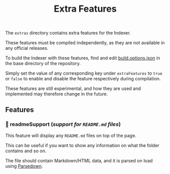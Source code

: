<h1 align="center">Extra Features</h1>

<br/>

The `extras` directory contains extra features for the Indexer.

These features must be compiled independently, as they are not available in any official releases.

To build the Indexer with these features, find and edit [build.options.json](https://github.com/sixem/ivfi-php/blob/master/build.options.json) in the base directory of the repository.

Simply set the value of any corresponding key under `extraFeatures` to `true` or `false` to enable and disable the feature respectively during compilation.

These features are still experimental, and how they are used and implemented may therefore change in the future.

## Features <!-- {docsify-ignore} -->

### 📄 readmeSupport (_support for `README.md` files_)

This feature will display any `README.md` files on top of the page. 

This can be useful if you want to show any information on what the folder contains and so on.

The file should contain Markdown/HTML data, and it is parsed on load using [Parsedown](https://github.com/erusev/parsedown).